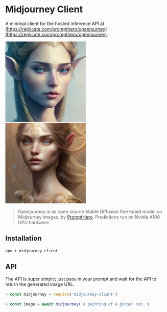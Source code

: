 # Midjourney Client

A minimal client for the hosted inference API at [https://replicate.com/prompthero/openjourney](https://replicate.com/prompthero/openjourney).

<img src='./images/elf.png' width=50%>
<img src='./images/elf2.png' width=50%>


> Openjourney is an open source Stable Diffusion fine tuned model on Midjourney images, by [PromptHero](https://prompthero.com/). Predictions run on Nvidia A100 GPU hardware.



## Installation

```js
npm i midjourney-client
```


## API

The API is super simple; just pass in your prompt and wait for the API to return the generated image URL.

```js
> const midjourney = require('midjourney-client')
```

```js
> const image = await midjourney('a painting of a ginger cat.')
```


